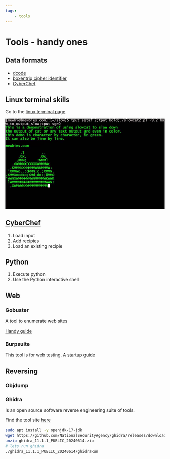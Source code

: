 ```yaml
---
tags:
    - tools
---
```


# Tools - handy ones

## Data formats

- [dcode](https://www.dcode.fr/en)
- [boxentriq cipher identifier](https://www.boxentriq.com/code-breaking/cipher-identifier)
- [CyberChef](https://gchq.github.io/CyberChef/)

## Linux terminal skills

Go to the [linux terminal page](./linux_shell.md)

![cat](../assets/img/slow_cat.jpg)

## [CyberChef](https://gchq.github.io/CyberChef/)

1. Load input
1. Add recipies
1. Load an existing recipie

## Python

1. Execute python
1. Use the Python interactive shell

## Web

### Gobuster

A tool to enumerate web sites

[Handy guide](https://sohvaxus.github.io/content/gobuster.html)

### Burpsuite

This tool is for web testing. A [startup guide](https://portswigger.net/burp/documentation/desktop/getting-started)

## Reversing

### Objdump

### Ghidra

Is an open source software reverse engineering suite of tools.

Find the tool site [here](https://ghidra-sre.org/)

```sh
sudo apt install -y openjdk-17-jdk
wget https://github.com/NationalSecurityAgency/ghidra/releases/download/Ghidra_11.1.1_build/ghidra_11.1.1_PUBLIC_20240614.zip
unzip ghidra_11.1.1_PUBLIC_20240614.zip 
# lets run ghidra
./ghidra_11.1.1_PUBLIC_20240614/ghidraRun
```
